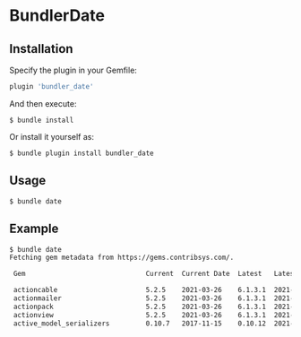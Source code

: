 # BundlerDate

## Installation

Specify the plugin in your Gemfile:

```ruby
plugin 'bundler_date'
```

And then execute:

    $ bundle install

Or install it yourself as:

    $ bundle plugin install bundler_date

## Usage

    $ bundle date

## Example

```bash
$ bundle date
Fetching gem metadata from https://gems.contribsys.com/.

 Gem                              Current  Current Date  Latest   Latest Date  Days between 

 actioncable                      5.2.5    2021-03-26    6.1.3.1  2021-04-09   14           
 actionmailer                     5.2.5    2021-03-26    6.1.3.1  2021-04-09   14           
 actionpack                       5.2.5    2021-03-26    6.1.3.1  2021-04-09   14           
 actionview                       5.2.5    2021-03-26    6.1.3.1  2021-04-09   14           
 active_model_serializers         0.10.7   2017-11-15    0.10.12  2021-04-09   1241
```
